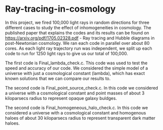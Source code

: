 # Ray-tracing-in-cosmology
In this project, we fired 100,000 light rays in random directions for three different cases to study the effect of inhomogeneities in cosmology. The published paper that explains the codes and its results can be found on https://arxiv.org/pdf/1705.02328.pdf - Ray tracing and Hubble diagrams in post-Newtonian cosmology. We ran each code in parallel over about 80 cores. As each light ray trajectory run was independent, we split up each code to run for 1250 light rays to give us our total of 100,000.

The first code is Final_lambda_check.c. This code was used to test the speed and accuracy of our code. We considered the simple model of a universe with just a cosmological constant (lambda), which has exact known solutions that we can compare our results to.

The second code is Final_point_source_check.c. In this code we considered a universe with a cosmological constant and point masses of about 3 kiloparsecs radius to represent opaque galaxy buldges.

The second code is Final_homogeneous_halo_check.c. In this code we considered a universe with a cosmological constant and homogenous haloes of about 30 kiloparsecs radius to represent transparent dark matter haloes.
